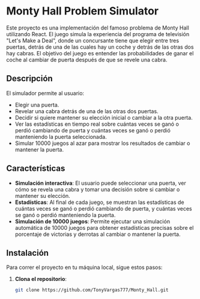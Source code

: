 # Monty Hall Problem Simulator

Este proyecto es una implementación del famoso problema de Monty Hall utilizando React. El juego simula la experiencia del programa de televisión "Let's Make a Deal", donde un concursante tiene que elegir entre tres puertas, detrás de una de las cuales hay un coche y detrás de las otras dos hay cabras. El objetivo del juego es entender las probabilidades de ganar el coche al cambiar de puerta después de que se revele una cabra.

## Descripción

El simulador permite al usuario:
- Elegir una puerta.
- Revelar una cabra detrás de una de las otras dos puertas.
- Decidir si quiere mantener su elección inicial o cambiar a la otra puerta.
- Ver las estadísticas en tiempo real sobre cuántas veces se ganó o perdió cambiando de puerta y cuántas veces se ganó o perdió manteniendo la puerta seleccionada.
- Simular 10000 juegos al azar para mostrar los resultados de cambiar o mantener la puerta.

## Características

- **Simulación interactiva**: El usuario puede seleccionar una puerta, ver cómo se revela una cabra y tomar una decisión sobre si cambiar o mantener su elección.
- **Estadísticas**: Al final de cada juego, se muestran las estadísticas de cuántas veces se ganó o perdió cambiando de puerta, y cuántas veces se ganó o perdió manteniendo la puerta.
- **Simulación de 10000 juegos**: Permite ejecutar una simulación automática de 10000 juegos para obtener estadísticas precisas sobre el porcentaje de victorias y derrotas al cambiar o mantener la puerta.

## Instalación

Para correr el proyecto en tu máquina local, sigue estos pasos:

1. **Clona el repositorio**:

   ```bash
   git clone https://github.com/TonyVargas777/Monty_Hall.git
